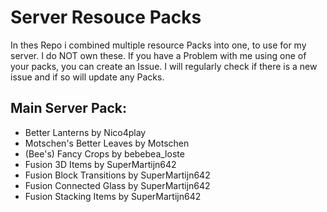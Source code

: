 # Server Resouce Packs
In thes Repo i combined multiple resource Packs into one, to use for my server. I do NOT own these. If you have a Problem with me using one of your packs, you can create an Issue. I will regularly check if there is a new issue and if so will update any Packs.

## Main Server Pack:
  - Better Lanterns by Nico4play
  - Motschen's Better Leaves by Motschen
  - (Bee's) Fancy Crops by bebebea_loste
  - Fusion 3D Items by SuperMartijn642
  - Fusion Block Transitions by SuperMartijn642
  - Fusion Connected Glass by SuperMartijn642
  - Fusion Stacking Items by SuperMartijn642
